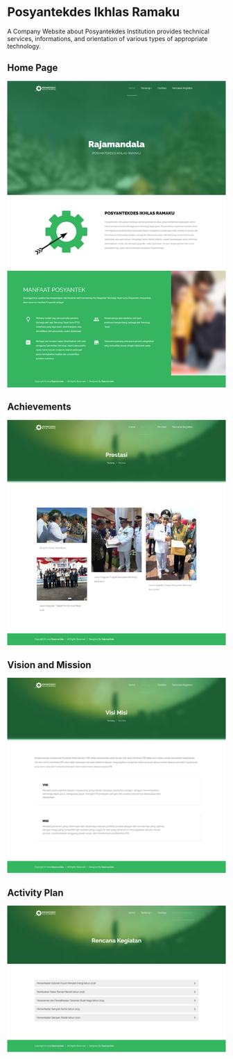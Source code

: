 # Posyantekdes Ikhlas Ramaku
A Company Website about Posyantekdes Institution provides technical services, informations, and orientation of various types of appropriate technology.


## Home Page
![Home Page](https://raw.githubusercontent.com/zombozo12/rajamandala/master/Homepage.png)

## Achievements
![Achievements](https://raw.githubusercontent.com/zombozo12/rajamandala/master/Achievements.png)

## Vision and Mission
![Vision and Mission](https://raw.githubusercontent.com/zombozo12/rajamandala/master/Vision%20and%20Mission.png)

## Activity Plan
![Activity Plan](https://raw.githubusercontent.com/zombozo12/rajamandala/master/Activity%20Plan%20Rajamandala.png)
